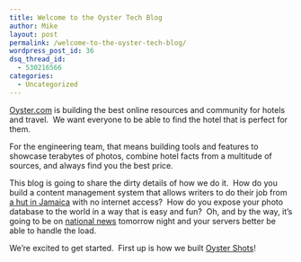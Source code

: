 ```yaml
---
title: Welcome to the Oyster Tech Blog
author: Mike
layout: post
permalink: /welcome-to-the-oyster-tech-blog/
wordpress_post_id: 36
dsq_thread_id:
  - 530216566
categories:
  - Uncategorized
---
```

[Oyster.com][1] is building the best online resources and community for hotels and travel.  We want everyone to be able to find the hotel that is perfect for them.

For the engineering team, that means building tools and features to showcase terabytes of photos, combine hotel facts from a multitude of sources, and always find you the best price.

This blog is going to share the dirty details of how we do it.  How do you build a content management system that allows writers to do their job from [a hut in Jamaica][2] with no internet access?  How do you expose your photo database to the world in a way that is easy and fun?  Oh, and by the way, it’s going to be on [national news][3] tomorrow night and your servers better be able to handle the load.

We’re excited to get started.  First up is how we built [Oyster Shots][4]!

 [1]: http://www.oyster.com
 [2]: http://www.oyster.com/jamaica/hotels/rockhouse-hotel/photos/grounds-rockhouse-hotel-v89053/
 [3]: http://www.oyster.com/about/videos-about-oyster/
 [4]: http://www.oyster.com/shots/